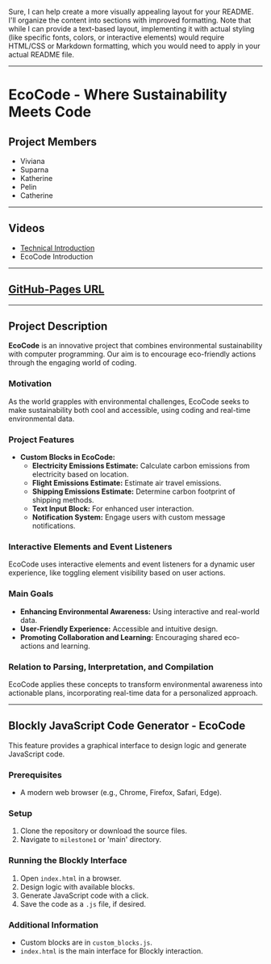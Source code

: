 Sure, I can help create a more visually appealing layout for your README. I'll organize the content into sections with improved formatting. Note that while I can provide a text-based layout, implementing it with actual styling (like specific fonts, colors, or interactive elements) would require HTML/CSS or Markdown formatting, which you would need to apply in your actual README file.

---

# EcoCode - Where Sustainability Meets Code

## Project Members
- Viviana
- Suparna
- Katherine
- Pelin
- Catherine

---

## Videos
- [Technical Introduction](https://drive.google.com/file/d/1HQ0833KdR6Aph_YxUoIZl_qqCioP8gGP/view?usp=share_link)
- EcoCode Introduction

---

## [GitHub-Pages URL](https://vvanaa.github.io/EcoCode/milestone1/)

---

## Project Description
**EcoCode** is an innovative project that combines environmental sustainability with computer programming. Our aim is to encourage eco-friendly actions through the engaging world of coding.

### Motivation
As the world grapples with environmental challenges, EcoCode seeks to make sustainability both cool and accessible, using coding and real-time environmental data.

### Project Features
- **Custom Blocks in EcoCode:**
  - **Electricity Emissions Estimate:** Calculate carbon emissions from electricity based on location.
  - **Flight Emissions Estimate:** Estimate air travel emissions.
  - **Shipping Emissions Estimate:** Determine carbon footprint of shipping methods.
  - **Text Input Block:** For enhanced user interaction.
  - **Notification System:** Engage users with custom message notifications.

### Interactive Elements and Event Listeners
EcoCode uses interactive elements and event listeners for a dynamic user experience, like toggling element visibility based on user actions.

### Main Goals
- **Enhancing Environmental Awareness:** Using interactive and real-world data.
- **User-Friendly Experience:** Accessible and intuitive design.
- **Promoting Collaboration and Learning:** Encouraging shared eco-actions and learning.

### Relation to Parsing, Interpretation, and Compilation
EcoCode applies these concepts to transform environmental awareness into actionable plans, incorporating real-time data for a personalized approach.

---

## Blockly JavaScript Code Generator - EcoCode

This feature provides a graphical interface to design logic and generate JavaScript code.

### Prerequisites
- A modern web browser (e.g., Chrome, Firefox, Safari, Edge).

### Setup
1. Clone the repository or download the source files.
2. Navigate to `milestone1` or 'main' directory.

### Running the Blockly Interface
1. Open `index.html` in a browser.
2. Design logic with available blocks.
3. Generate JavaScript code with a click.
4. Save the code as a `.js` file, if desired.

### Additional Information
- Custom blocks are in `custom_blocks.js`.
- `index.html` is the main interface for Blockly interaction.
